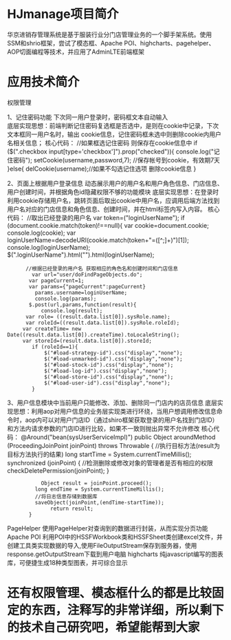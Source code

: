 # HJmanage项目简介
华京进销存管理系统是基于服装行业分门店管理业务的一个脚手架系统。使用SSM和shrio框架，尝试了模态框、Apache POI、highcharts、pagehelper、AOP切面编程等技术，并应用了AdminLTE前端框架
# 应用技术简介
权限管理

1、记住密码功能 下次同一用户登录时，密码框文本自动输入  
 底层实现思想：前端判断记住密码复选框是否选中，是则在cookie中记录，下次文本框同一用户名时，输出 cookie信息，记住密码框未选中则删除cookie内用户名相关信息；
核心代码：
//如果框选记住密码  则保存在cookie信息中
	  if ($(".checkbox input[type='checkbox']").prop("checked")){
		  console.log("记住密码");
		 setCookie(username,password,7);  //保存帐号到cookie，有效期7天
	  }else{
		  delCookie(username);//如果不勾选记住选项   删除cookie信息
	  }

2、页面上根据用户登录信息 动态展示用户的用户名和用户角色信息、门店信息、用户创建时间，并根据角色id隐藏权限不够的功能模块
底层实现思想：在登录时利用cookie存储用户名，跳转页面后取出cookie中用户名，应调用后端方法找到用户名对应的门店信息和角色信息、创建时间，并在html标签内写入内容。
核心代码：
//取出已经登录的用户名
    	var token=("loginUserName");
    	if (document.cookie.match(token)!==null){
       	 var cookie=document.cookie;
       	   console.log(cookie);
           var loginUserName=decodeURI(cookie.match(token+"=([^;]+)")[1]);
             console.log(loginUserName);
            $(".loginUserName").html("").html(loginUserName);
            
          //根据已经登录的用户名 获取相应的角色名和创建时间和门店信息
            var url="user/doFindPageObjects.do";
      	   var pageCurrent=1;
      	   var params={"pageCurrent":pageCurrent}
      	     params.username=loginUserName;
      	     console.log(params);
      	   $.post(url,params,function(result){
      		   console.log(result);  
          var role= ((result.data.list[0]).sysRole.name);
          var roleId=((result.data.list[0]).sysRole.roleId);
     	 var createTime= new Date((result.data.list[0]).createTime).toLocaleString();
         var storeId=(result.data.list[0]).storeId;
            if (roleId==1){
            	$("#load-strategy-id").css("display","none");
            	$("#load-unmarked-id").css("display","none");
            	$("#load-stock-id").css("display","none");
            	$("#load-log-id").css("display","none");
            	$("#load-store-id").css("display","none");	
            	$("#load-user-id").css("display","none");	
            }

3、用户信息模块中当前用户只能修改、添加、删除同一门店内的店员信息
底层实现思想：利用aop对用户信息的业务层实现类进行环绕，当用户想调用修改信息命令时，aop内可以对用户门店ID（通过shiro框架获取登录的用户名找到门店ID）和方法内请求参数的门店ID进行比较，如果不一致则抛出异常不允许修改
核心代码：
  @Around("bean(sysUserServiceImpl)")
           public Object aroundMethod (ProceedingJoinPoint joinPoint) throws Throwable {
	         	//执行目标方法(result为目标方法执行的结果)
	    	 long startTime = System.currentTimeMillis();
	    	   synchronized (joinPoint) {
	    		   //检测删除或修改对象的管理者是否有相应的权限
	    		   checkDeletePermission(joinPoint);
	    	   }
	    		  
	    	   Object result = joinPoint.proceed();
	    	 long endTime = System.currentTimeMillis();
	    	 //将日志信息存储到数据库
	    	 saveObject(joinPoint,(endTime-startTime));
	              return result;
	       }
PageHelper
使用PageHelper对查询到的数据进行封装，从而实现分页功能
Apache POI
利用POI中的HSSFWorkbook类和HSSFSheet类创建excel文件，并创建工具类实现数据的导入,使用FileOutputStream保存到服务器，使用response.getOutputStream下载到用户电脑
highcharts
纯javascript编写的图表库，可便捷生成18种类型图表，并可综合显示
# 还有权限管理、模态框什么的都是比较固定的东西，注释写的非常详细，所以剩下的技术自己研究吧，希望能帮到大家

